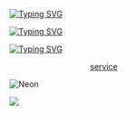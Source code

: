 [![Typing SVG](https://readme-typing-svg.herokuapp.com?color=%2336BCF7&lines=Hi+there+I'm+Anastasia)](https://git.io/typing-svg)

[![Typing SVG](https://readme-typing-svg.herokuapp.com?color=%2336BCF7&lines=QA+Automation+Engineer)](https://git.io/typing-svg)

[![Typing SVG](https://readme-typing-svg.herokuapp.com?color=%2336BCF7&lines=Python+Developer)](https://git.io/typing-svg)

<p style="color: #ffffff">Look into my parsing <a href="https://spider-cat.up.railway.app/">service</a> <==</p>

<p class="aligncenter">
    <img alt="Neon" src="https://drive.google.com/uc?export=download&amp;id=1gWw5rNMNYMrpw93YHjC11Ot-lDV75yFG">
</p>

![](https://komarev.com/ghpvc/?username=GeekNekoS&color=orange)
